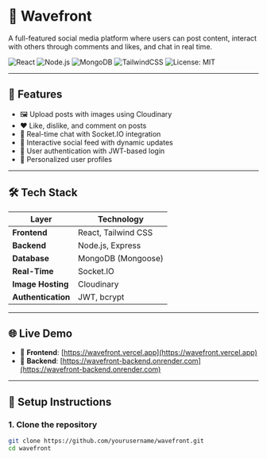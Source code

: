 # 🌊 Wavefront

A full-featured social media platform where users can post content, interact with others through comments and likes, and chat in real time.

![React](https://img.shields.io/badge/Frontend-React-blue?style=flat&logo=react&logoColor=white)
![Node.js](https://img.shields.io/badge/Backend-Node.js-339933?style=flat&logo=nodedotjs&logoColor=white)
![MongoDB](https://img.shields.io/badge/Database-MongoDB-4DB33D?style=flat&logo=mongodb&logoColor=white)
![TailwindCSS](https://img.shields.io/badge/Styling-TailwindCSS-06B6D4?style=flat&logo=tailwindcss&logoColor=white)
![License: MIT](https://img.shields.io/badge/License-MIT-yellow.svg?style=flat)

---

## 🌟 Features

- 🖼️ Upload posts with images using Cloudinary
- ❤️ Like, dislike, and comment on posts
- 💬 Real-time chat with Socket.IO integration
- 🧵 Interactive social feed with dynamic updates
- 🔐 User authentication with JWT-based login
- 🏅 Personalized user profiles

---

## 🛠️ Tech Stack

| Layer          | Technology                    |
|----------------|--------------------------------|
| **Frontend**   | React, Tailwind CSS            |
| **Backend**    | Node.js, Express               |
| **Database**   | MongoDB (Mongoose)             |
| **Real-Time**  | Socket.IO                      |
| **Image Hosting** | Cloudinary                   |
| **Authentication** | JWT, bcrypt                 |

---

## 🌐 Live Demo

- 🔗 **Frontend**: [https://wavefront.vercel.app](https://wavefront.vercel.app)
- 🔗 **Backend**: [https://wavefront-backend.onrender.com](https://wavefront-backend.onrender.com)

---

## 🧪 Setup Instructions

### 1. Clone the repository

```bash
git clone https://github.com/yourusername/wavefront.git
cd wavefront
